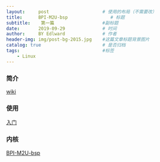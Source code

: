 ```yaml
---
layout:     post                    # 使用的布局（不需要改）
title:      BPI-M2U-bsp                # 标题 
subtitle:    第一篇                  #副标题
date:       2019-09-29              # 时间
author:     BY Edlward              # 作者
header-img: img/post-bg-2015.jpg    #这篇文章标题背景图片
catalog: true                       # 是否归档
tags:                               #标签
    - Linux
---
```


### 简介
[wiki](http://wiki.banana-pi.org/Banana_Pi_BPI-M2U) 

### 使用
[入门](http://wiki.banana-pi.org/Getting_Started_with_M2_Ultra_%26_Berry)  

### 内核
[BPI-M2U-bsp](https://github.com/BPI-SINOVOIP/BPI-M2U-bsp)    

 
